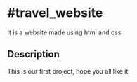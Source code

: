 <h1>#travel_website</h1>
It is a website made using html and css 
<h2>Description</h2>
This is our first project, hope you all like it.
